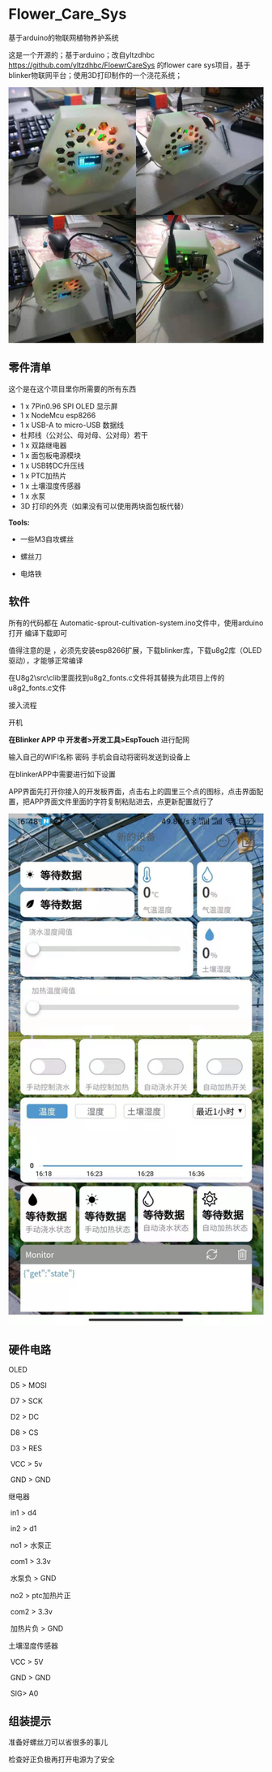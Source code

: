 # Flower_Care_Sys
基于arduino的物联网植物养护系统

这是一个开源的；基于arduino；改自yltzdhbc https://github.com/yltzdhbc/FloewrCareSys 的flower care sys项目，基于blinker物联网平台；使用3D打印制作的一个浇花系统；

![dee8e35c2b8c08dbb9b8b0535c585de](./image/dee8e35c2b8c08dbb9b8b0535c585de.jpg)

## 零件清单

这个是在这个项目里你所需要的所有东西

* 1 x 7Pin0.96 SPI OLED 显示屏
* 1 x NodeMcu esp8266
* 1 x USB-A to micro-USB 数据线
* 杜邦线（公对公、母对母、公对母）若干
* 1 x 双路继电器
* 1 x 面包板电源模块
* 1 x USB转DC升压线
* 1 x PTC加热片
* 1 x 土壤湿度传感器
* 1 x 水泵
* 3D 打印的外壳（如果没有可以使用两块面包板代替）

**Tools:**

* 一些M3自攻螺丝

* 螺丝刀

* 电烙铁

## 软件

所有的代码都在 Automatic-sprout-cultivation-system.ino文件中，使用arduino打开 编译下载即可

值得注意的是 ，必须先安装esp8266扩展，下载blinker库，下载u8g2库（OLED驱动），才能够正常编译

在U8g2\src\clib里面找到u8g2_fonts.c文件将其替换为此项目上传的u8g2_fonts.c文件

接入流程 

开机 

**在Blinker APP 中 开发者>开发工具>EspTouch** 进行配网

输入自己的WIFI名称 密码 手机会自动将密码发送到设备上

在blinkerAPP中需要进行如下设置

APP界面先打开你接入的开发板界面，点击右上的圆里三个点的图标，点击界面配置，把APP界面文件里面的字符复制粘贴进去，点更新配置就行了

![5c4d4d6fc2615cfc313afc1930a4258](./image/5c4d4d6fc2615cfc313afc1930a4258.jpg)

## 硬件电路

OLED 

​	 D5      >     MOSI

​     D7      >     SCK

​     D2      >     DC

​     D8      >     CS 

​     D3      >     RES

​	VCC	>	5v

​	GND	>	GND

继电器

​	in1	>		d4

​	in2	>		d1

​	no1	>	水泵正

​	com1	>	3.3v

​	水泵负	>	GND

​	no2	>	ptc加热片正

​	com2	>	3.3v

​	加热片负	>	GND

土壤湿度传感器

​      VCC      >     5V

​      GND      >     GND

​      SIG>     A0

## 组装提示

准备好螺丝刀可以省很多的事儿

检查好正负极再打开电源为了安全